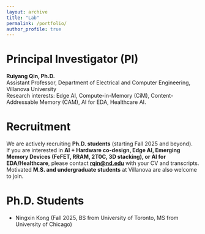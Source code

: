 ```yaml
---
layout: archive
title: "Lab"
permalink: /portfolio/
author_profile: true
---
```


Principal Investigator (PI)
======
**Ruiyang Qin, Ph.D.**  
Assistant Professor, Department of Electrical and Computer Engineering, Villanova University  
Research interests: Edge AI, Compute-in-Memory (CiM), Content-Addressable Memory (CAM), AI for EDA, Healthcare AI.  

Recruitment
======
We are actively recruiting **Ph.D. students** (starting Fall 2025 and beyond).  
If you are interested in **AI + Hardware co-design, Edge AI, Emerging Memory Devices (FeFET, RRAM, 2T0C, 3D stacking), or AI for EDA/Healthcare**, please contact **[rqin@nd.edu](mailto:rqin@nd.edu)** with your CV and transcripts.  
Motivated **M.S. and undergraduate students** at Villanova are also welcome to join.  


Ph.D. Students
======
- Ningxin Kong (Fall 2025, BS from University of Toronto, MS from University of Chicago)  



